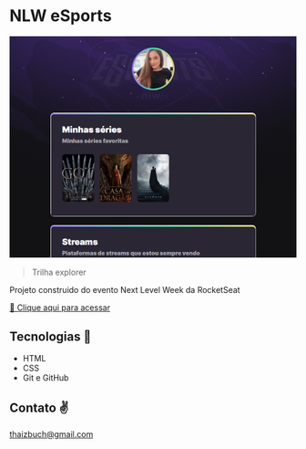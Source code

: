 # NLW eSports

![preview](./.github/preview.png)
> Trilha explorer

Projeto construido do evento Next Level Week da RocketSeat

[🔗 Clique aqui para acessar](https://thaizbuch.github.io/nlw/)

## Tecnologias 👀
- HTML
- CSS
- Git e GitHub

## Contato ✌
thaizbuch@gmail.com 